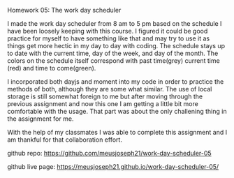 Homework 05: The work day scheduler

I made the work day scheduler from 8 am to 5 pm based on the schedule I have been loosely keeping with this course. I figured it could be good practice for myself to have something like that and may try to use it as things get more hectic in my day to day with coding. The schedule stays up to date with the current time, day of the week, and day of the month. The colors on the schedule itself correspond with past time(grey) current time (red) and time to come(green). 

I incorporated both dayjs and moment into my code in order to practice the methods of both, although they are some what similar. The use of local storage is still somewhat foreign to me but after moving through the previous assignment and now this one I am getting a little bit more comfortable with the usage. That part was about the only challening thing in the assignment for me.

With the help of my classmates I was able to complete this assignment and I am thankful for that collaboration effort. 

github repo: https://github.com/meusjoseph21/work-day-scheduler-05

github live page: https://meusjoseph21.github.io/work-day-scheduler-05/
